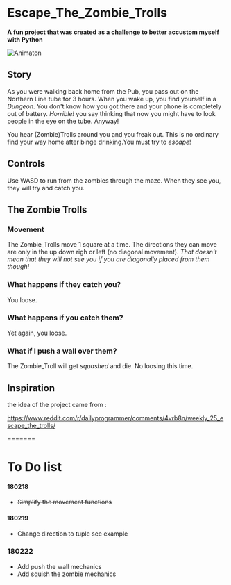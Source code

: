 # Escape_The_Zombie_Trolls

__A fun project that was created as a challenge to better accustom myself with Python__

![Animaton][Gif1]

## Story

As you were walking back home from the Pub, you pass out on the Northern Line tube for 3 hours. When you wake up, you find yourself in a _Dungeon_. You don't know how you got there and your phone is completely out of battery. _Horrible!_ you say thinking that now you might have to look people in the eye on the tube. Anyway! 

You hear (Zombie)Trolls around you and you freak out. This is no ordinary find your way home after binge drinking.You must try to _escape_!

## Controls
Use WASD to run from the zombies through the maze. When they see you, they will try and catch you.

## The Zombie Trolls
### Movement
The Zombie_Trolls move 1 square at a time. The directions they can move are only in the up down righ or left (no diagonal movement). *That doesn't mean that they will not see you if you are diagonally placed from them though!*

### What happens if they catch you?
You loose.

### What happens if you catch them?
Yet again, you loose.

### What if I push a wall over them?
The Zombie_Troll will get *squashed* and die. No loosing this time.

## Inspiration
the idea of the project came from :

https://www.reddit.com/r/dailyprogrammer/comments/4vrb8n/weekly_25_escape_the_trolls/

=======
# To Do list
#### 180218
- ~~Simplify the movement functions~~
#### 180219
- ~~Change direction to tuple see example~~
### 180222
- Add push the wall mechanics
- Add squish the zombie mechanics

[Gif1]: https://i.imgur.com/nhpGprV.gif
